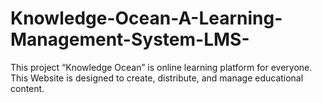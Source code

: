 # Knowledge-Ocean-A-Learning-Management-System-LMS-
This project “Knowledge Ocean” is online learning platform for everyone. This Website is designed to create, distribute, and manage educational content. 
